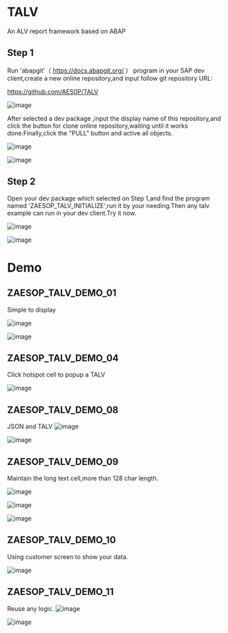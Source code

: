 # TALV
An ALV report framework based on ABAP 

## Step 1
Run 'abapgit'（ https://docs.abapgit.org/ ） program in your SAP dev client,create a new online repository,and input follow git repository URL:

https://github.com/AES0P/TALV

![image](https://user-images.githubusercontent.com/17779655/126595504-64bb8772-f076-477f-9f9d-e13603b0e08f.png)

After selected a dev package ,input the display name of this repository,and click the button for clone online repository,waiting until it works done.Finally,click the "PULL" button and active all objects.

![image](https://user-images.githubusercontent.com/17779655/126595610-03fd44df-391c-41d1-b553-527be3153e90.png)

![image](https://user-images.githubusercontent.com/17779655/126595791-b0d5177d-9202-4d63-b747-29946c9b2cd7.png)


## Step 2
Open your dev package which selected on Step 1,and find the program named 'ZAESOP_TALV_INITIALIZE',run it by your needing.Then any talv example can run in your dev client.Try it now.

![image](https://user-images.githubusercontent.com/17779655/126595901-ad253139-3c79-488b-9202-a40adbaec1f7.png)

![image](https://user-images.githubusercontent.com/17779655/126595875-8190493a-517f-4ffa-924c-ee8ac945be99.png)

# Demo
## ZAESOP_TALV_DEMO_01
Simple to display

![image](https://user-images.githubusercontent.com/17779655/126596308-0466189f-ceb2-47ea-8bda-a39e7ac7f887.png)

![image](https://user-images.githubusercontent.com/17779655/126596395-c6371108-e9e4-4fe7-abc2-cda210353f37.png)


## ZAESOP_TALV_DEMO_04
Click hotspot cell to popup a TALV

![image](https://user-images.githubusercontent.com/17779655/126596508-d2eee2a2-df60-4bef-8a1e-7763a0202c62.png)


## ZAESOP_TALV_DEMO_08
JSON and TALV
![image](https://user-images.githubusercontent.com/17779655/126596704-adb78dd1-fff9-497a-9586-edc8e1cad7c8.png)

![image](https://user-images.githubusercontent.com/17779655/126596761-dc3b651e-b1f9-4c43-870e-04480a9d0d9f.png)

## ZAESOP_TALV_DEMO_09
Maintain the long text cell,more than 128 char length.

![image](https://user-images.githubusercontent.com/17779655/126597268-5642b004-70ec-4a71-8921-72c524de31b5.png)

![image](https://user-images.githubusercontent.com/17779655/126597304-273bc918-d39a-4179-b556-3711d472976d.png)

![image](https://user-images.githubusercontent.com/17779655/126597314-d7cbedf6-dc1f-47b7-a6a4-d37200c7065e.png)

## ZAESOP_TALV_DEMO_10
Using customer screen to show your data.

![image](https://user-images.githubusercontent.com/17779655/126597430-89a56d52-a60a-4e84-87db-c00363646bd9.png)

## ZAESOP_TALV_DEMO_11
Reuse any logic.
![image](https://user-images.githubusercontent.com/17779655/126597556-c60f12bc-2d80-43ae-bb24-fb2e512703ee.png)

![image](https://user-images.githubusercontent.com/17779655/126597633-6fa6b42c-74be-4536-b96a-91f225b9cff9.png)


